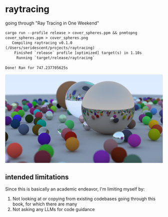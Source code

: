 # raytracing
going through "Ray Tracing in One Weekend"

```shell
cargo run --profile release > cover_spheres.ppm && pnmtopng cover_spheres.ppm > cover_spheres.png
   Compiling raytracing v0.1.0 (/Users/seridescent/projects/raytracing)
    Finished `release` profile [optimized] target(s) in 1.10s
     Running `target/release/raytracing`

Done! Ran for 747.237705625s
```
![](./cover_spheres.png)

## intended limitations

Since this is basically an academic endeavor, I'm limiting myself by:

1. Not looking at or copying from existing codebases going through this book, for which there are many
2. Not asking any LLMs for code guidance
